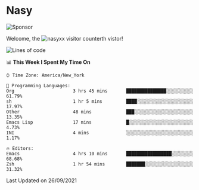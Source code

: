 # Nasy

<!--
<p align="center">
<img height="200" src="https://github-readme-stats.vercel.app/api?username=nasyxx&count_private=true&show_icons=true&theme=dracula&include_all_commits=true"/>
<img height="200" src="https://github-readme-stats.vercel.app/api/top-langs/?username=nasyxx&theme=dracula&hide=html,jupyter+notebook&count_private=true&show_icons=true"/>
</p>

  
----------------
-->

![Sponsor](https://img.shields.io/static/v1.svg?label=Sponsor&message=%E2%9D%A4&logo=GitHub&style=flat&color=pink)
 
Welcome, the ![nasyxx visitor counter](https://count.getloli.com/get/@nasyxx?theme=rule34)th vistor!
 
<!--START_SECTION:waka-->
![Lines of code](https://img.shields.io/badge/From%20Hello%20World%20I%27ve%20Written-5.4%20million%20lines%20of%20code-blue)

📊 **This Week I Spent My Time On** 

```text
⌚︎ Time Zone: America/New_York

💬 Programming Languages: 
Org                      3 hrs 45 mins       ███████████████░░░░░░░░░░   61.79% 
sh                       1 hr 5 mins         ████░░░░░░░░░░░░░░░░░░░░░   17.97% 
Other                    48 mins             ███░░░░░░░░░░░░░░░░░░░░░░   13.35% 
Emacs Lisp               17 mins             █░░░░░░░░░░░░░░░░░░░░░░░░   4.73% 
INI                      4 mins              ░░░░░░░░░░░░░░░░░░░░░░░░░   1.17%

🔥 Editors: 
Emacs                    4 hrs 10 mins       █████████████████░░░░░░░░   68.68% 
Zsh                      1 hr 54 mins        ███████░░░░░░░░░░░░░░░░░░   31.32%

```


 Last Updated on 26/09/2021
<!--END_SECTION:waka-->

<!-- ![visitors](https://visitor-badge.laobi.icu/badge?page_id=nasyxx.nasyxx) -->
